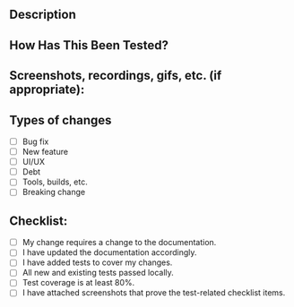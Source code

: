 <!--- Provide a general summary of your changes in the Title above -->

## Description

<!--- Describe your changes in detail.  -->

## How Has This Been Tested?

<!--- Please describe in detail how you tested your changes. -->
<!--- Include details of your testing environment, and the tests you ran to -->
<!--- see how your change affects other areas of the code, etc. -->

## Screenshots, recordings, gifs, etc. (if appropriate):

## Types of changes

<!--- What types of changes does your code introduce? Put an `x` in all the boxes that apply: -->

- [ ] Bug fix
- [ ] New feature
- [ ] UI/UX
- [ ] Debt
- [ ] Tools, builds, etc.
- [ ] Breaking change

## Checklist:

<!--- Go over all the following points, and put an `x` in all the boxes that apply. -->
<!--- If you're unsure about any of these, don't hesitate to ask. We're here to help! -->

- [ ] My change requires a change to the documentation.
- [ ] I have updated the documentation accordingly.
- [ ] I have added tests to cover my changes.
- [ ] All new and existing tests passed locally.
- [ ] Test coverage is at least 80%.
- [ ] I have attached screenshots that prove the test-related checklist items.
